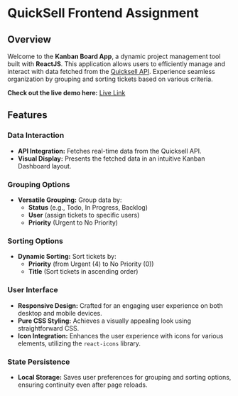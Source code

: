 # QuickSell Frontend Assignment

## Overview

Welcome to the **Kanban Board App**, a dynamic project management tool built with **ReactJS**. This application allows users to efficiently manage and interact with data fetched from the [Quicksell API](https://api.quicksell.co/v1/internal/frontend-assignment). Experience seamless organization by grouping and sorting tickets based on various criteria. 

**Check out the live demo here:** [Live Link]()

## Features

### Data Interaction
- **API Integration:** Fetches real-time data from the Quicksell API.
- **Visual Display:** Presents the fetched data in an intuitive Kanban Dashboard layout.

### Grouping Options
- **Versatile Grouping:** Group data by:
  - **Status** (e.g., Todo, In Progress, Backlog)
  - **User** (assign tickets to specific users)
  - **Priority** (Urgent to No Priority)

### Sorting Options
- **Dynamic Sorting:** Sort tickets by:
  - **Priority** (from Urgent (4) to No Priority (0))
  - **Title** (Sort tickets in ascending order)

### User Interface
- **Responsive Design:** Crafted for an engaging user experience on both desktop and mobile devices.
- **Pure CSS Styling:** Achieves a visually appealing look using straightforward CSS.
- **Icon Integration:** Enhances the user experience with icons for various elements, utilizing the `react-icons` library.

### State Persistence
- **Local Storage:** Saves user preferences for grouping and sorting options, ensuring continuity even after page reloads.
